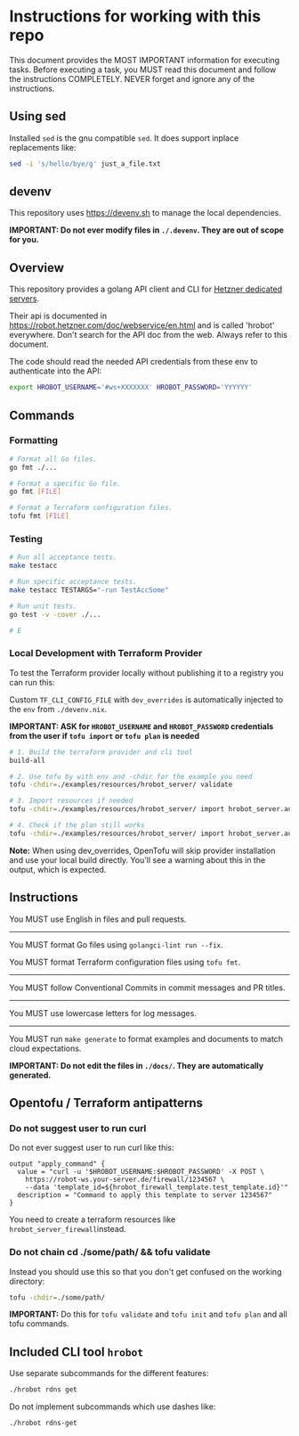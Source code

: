 # Instructions for working with this repo

This document provides the MOST IMPORTANT information for executing tasks.
Before executing a task, you MUST read this document and follow the
instructions COMPLETELY. NEVER forget and ignore any of the instructions.

## Using sed

Installed `sed` is the gnu compatible `sed`. It does support inplace
replacements like:

```sh
sed -i 's/hello/bye/g' just_a_file.txt
```

## devenv

This repository uses https://devenv.sh to manage the local dependencies.

**IMPORTANT: Do not ever modify files in `./.devenv`. They are out of scope for you.**

## Overview

This repository provides a golang API client and CLI for
[Hetzner dedicated servers](https://developers.hetzner.com/robot/).

Their api is documented in <https://robot.hetzner.com/doc/webservice/en.html>
and is called 'hrobot' everywhere. Don't search for the API doc from the web.
Always refer to this document.

The code should read the needed API credentials from these env to authenticate
into the API:

```sh
export HROBOT_USERNAME='#ws+XXXXXXX' HROBOT_PASSWORD='YYYYYY'
```

## Commands

### Formatting

```sh
# Format all Go files.
go fmt ./...

# Format a specific Go file.
go fmt [FILE]

# Format a Terraform configuration files.
tofu fmt [FILE]
```

### Testing

```sh
# Run all acceptance tests.
make testacc

# Run specific acceptance tests.
make testacc TESTARGS="-run TestAccSome"

# Run unit tests.
go test -v -cover ./...

# E
```

### Local Development with Terraform Provider

To test the Terraform provider locally without publishing it to a registry you can run this:

Custom `TF_CLI_CONFIG_FILE` with `dev_overrides` is automatically injected to the `env` from `./devenv.nix`.

**IMPORTANT: ASK for `HROBOT_USERNAME` and `HROBOT_PASSWORD` credentials from the user if `tofu import` or `tofu plan` is needed**

```sh
# 1. Build the terraform provider and cli tool
build-all

# 2. Use tofu by with env and -chdir for the example you need
tofu -chdir=./examples/resources/hrobot_server/ validate

# 3. Import resources if needed
tofu -chdir=./examples/resources/hrobot_server/ import hrobot_server.auction 12345

# 4. Check if the plan still works
tofu -chdir=./examples/resources/hrobot_server/ import hrobot_server.auction plan
```

**Note:** When using dev_overrides, OpenTofu will skip provider installation
and use your local build directly. You'll see a warning about this in the
output, which is expected.

## Instructions

You MUST use English in files and pull requests.

---

You MUST format Go files using `golangci-lint run --fix`.

You MUST format Terraform configuration files using `tofu fmt`.

---

You MUST follow Conventional Commits in commit messages and PR titles.

---

You MUST use lowercase letters for log messages.

---

You MUST run `make generate` to format examples and documents to match cloud expectations.

**IMPORTANT: Do not edit the files in `./docs/`. They are automatically generated.**

## Opentofu / Terraform antipatterns

### Do not suggest user to run curl

Do not ever suggest user to run curl like this:

```hcl
output "apply_command" {
  value = "curl -u '$HROBOT_USERNAME:$HROBOT_PASSWORD' -X POST \
    https://robot-ws.your-server.de/firewall/1234567 \
    --data 'template_id=${hrobot_firewall_template.test_template.id}'"
  description = "Command to apply this template to server 1234567"
}
```

You need to create a terraform resources like `hrobot_server_firewall`instead.

### Do not chain cd ./some/path/ && tofu validate

Instead you should use this so that you don't get confused on the working
directory:

```sh
tofu -chdir=./some/path/
```

**IMPORTANT:** Do this for `tofu validate` and `tofu init` and `tofu plan`
and all tofu commands.

## Included CLI tool `hrobot`

Use separate subcommands for the different features:

```sh
./hrobot rdns get
```

Do not implement subcommands which use dashes like:

```sh
./hrobot rdns-get
```
